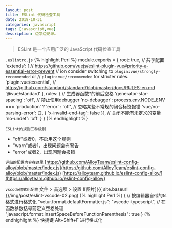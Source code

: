 ```yaml
---
layout: post
title: ESLint 代码检查工具
date: 2018-10-31
categories: javascript
tags: [javascript,vue]
description: 边学边记录。
---
```


> ESLint 是一个应用广泛的 JavaScript 代码检查工具

`.eslintrc.js`
{% highlight Perl %}
module.exports = {
  root: true,
  // 共享配置
  'extends': [
	// https://github.com/vuejs/eslint-plugin-vue#priority-a-essential-error-prevent
    // ion consider switching to `plugin:vue/strongly-recommended` or
    // `plugin:vue/recommended` for stricter rules.
    'plugin:vue/essential',
	// https://github.com/standard/standard/blob/master/docs/RULES-en.md
    '@vue/standard'
  ],
  rules: {
    // 生成器函数*的前后空格
    'generator-star-spacing': 'off',
    // 禁止使用debugger
    'no-debugger': process.env.NODE_ENV === 'production' ? 'error' : 'off',
	// 忽略某些不常规的闭合标签报错
    'vue/no-parsing-error': [2, { 'x-invalid-end-tag': false }],
	// 关闭不能有未定义的变量
    'no-undef': 'off'
  }
}
{% endhighlight %}


`ESLint的规则三种级别`
- "off"或者0，不启用这个规则
- "warn"或者1，出现问题会有警告
- "error"或者2，出现问题会报错

`详细的配置内容在这里`
[https://github.com/AlloyTeam/eslint-config-alloy/blob/master/index.js](https://github.com/AlloyTeam/eslint-config-alloy/blob/master/index.js)
[https://alloyteam.github.io/eslint-config-alloy/](https://alloyteam.github.io/eslint-config-alloy/)


`vscode格式化配置`
文件 > 首选项 > 设置
![图片]({{ site.baseurl }}/img/post/eslint-vscode-02.png)
{% highlight Perl %}
{
	// 按编辑器自带的ts格式进行格式化
    "vetur.format.defaultFormatter.js": "vscode-typescript",
	// 在函数参数括号前定义空格处理
    "javascript.format.insertSpaceBeforeFunctionParenthesis": true
}
{% endhighlight %}
快捷键 Alt+Shift+F 进行格式化